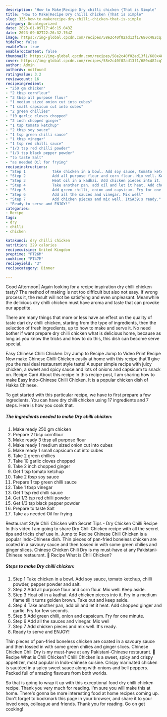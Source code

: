 ```yaml
---
description: "How to Make|Recipe Dry chilli chicken {That is Simple"
title: "How to Make|Recipe Dry chilli chicken {That is Simple"
slug: 335-how-to-makerecipe-dry-chilli-chicken-that-is-simple
category: Uncategorized
date: 2023-01-09T17:46:15.043Z
date: 2023-09-02T22:26:32.764Z
image: https://img-global.cpcdn.com/recipes/58e2c40f02ad13f1/680x482cq70/dry-chilli-chicken-recipe-main-photo.jpg
hideToc: false
enableToc: true
enableTocContent: false
thumbnail: https://img-global.cpcdn.com/recipes/58e2c40f02ad13f1/680x482cq70/dry-chilli-chicken-recipe-main-photo.jpg
cover: https://img-global.cpcdn.com/recipes/58e2c40f02ad13f1/680x482cq70/dry-chilli-chicken-recipe-main-photo.jpg
author: Admin
authorAv: notfound
ratingvalue: 3.2
reviewcount: 16
recipeingredient:
- "250 gm chicken"
- "2 tbsp cornflour"
- "3 tbsp all purpose flour"
- "1 medium sized onion cut into cubes"
- "1 small capsicum cut into cubes"
- "2 green chillies"
- "10 garlic cloves chopped"
- "2 inch chopped ginger"
- "1 tsp tomato ketchup"
- "2 tbsp soy sauce"
- "1 tsp green chilli sauce"
- "1 tbsp vinegar"
- "1 tsp red chilli sauce"
- "1/3 tsp red chilli powder"
- "1/3 tsp black pepper powder"
- "to taste Salt"
- "as needed Oil for frying"
recipeinstructions:
- "Step 1            Take chicken in a bowl. Add soy sauce, tomato ketchup, chilli powder, pepper powder and salt."
- "Step 2            Add all purpose flour and corn flour. Mix well. Keep aside."
- "Step 3            Heat oil in a kadhai. Add chicken pieces into it. Fry in a medium flame till it turns golden brown. Take out and keep aside."
- "Step 4            Take another pan, add oil and let it heat. Add chopped ginger and garlic. Fry for few seconds."
- "Step 5            Add green chilli, onion and capsicum. Fry for one minute."
- "Step 6            Add all the sauces and vinegar. Mix well"
- "Step 7            Add chicken pieces and mix well. It&#39;s ready."
- "Ready to serve and ENJOY!"
categories:
- Recipe
tags:
- dry
- chilli
- chicken

katakunci: dry chilli chicken 
nutrition: 229 calories
recipecuisine: United Kingdom
preptime: "PT26M"
cooktime: "PT47M"
recipeyield: "3"
recipecategory: Dinner

---
```



Good Afternoon| Again looking for a recipe inspiration dry chilli chicken tasty? The method of making is not too difficult but also not easy. If wrong process it, the result will not be satisfying and even unpleasant. Meanwhile the delicious dry chilli chicken must have aroma and taste that can provoke our appetite.






There are many things that more or less have an effect on the quality of taste dari dry chilli chicken, starting from the type of ingredients, then the selection of fresh ingredients, up to how to make and serve it. No need bother if want prepare dry chilli chicken what is delicious home, because as long as you know the tricks and how to do this, this dish can become serve special.


Easy Chinese Chilli Chicken Dry Jump to Recipe Jump to Video Print Recipe Now make Chinese Chilli Chicken easily at home with this recipe that&#39;ll give you the real deal restaurant style taste! A super simple recipe with juicy chicken, a sweet and spicy sauce and lots of onions and capsicum to snack on. Recipe Card About this recipe In this recipe post, I am sharing how to make Easy Indo-Chinese Chilli Chicken. It is a popular chicken dish of Hakka Chinese.


To get started with this particular recipe, we have to first prepare a few ingredients. You can have dry chilli chicken using 17 ingredients and 7 steps. Here is how you cook that.

<!--inarticleads1-->

##### The ingredients needed to make Dry chilli chicken:

1. Make ready 250 gm chicken
1. Prepare 2 tbsp cornflour
1. Make ready 3 tbsp all purpose flour
1. Make ready 1 medium sized onion cut into cubes
1. Make ready 1 small capsicum cut into cubes
1. Take 2 green chillies
1. Take 10 garlic cloves chopped
1. Take 2 inch chopped ginger
1. Get 1 tsp tomato ketchup
1. Take 2 tbsp soy sauce
1. Prepare 1 tsp green chilli sauce
1. Take 1 tbsp vinegar
1. Get 1 tsp red chilli sauce
1. Get 1/3 tsp red chilli powder
1. Get 1/3 tsp black pepper powder
1. Prepare to taste Salt
1. Take as needed Oil for frying


Restaurant Style Chili Chicken with Secret Tips - Dry Chicken Chilli Recipe In this video I am going to share Dry Chili Chicken recipe with all the secret tips and tricks chef use in. Jump to Recipe Chinese Chili Chicken is a popular Indo-Chinese dish. Thin pieces of pan-fried boneless chicken are coated in a savoury sauce and then tossed in with some green chilies and ginger slices. Chinese Chicken Chili Dry is my must-have at any Pakistani-Chinese restaurant. 📖 Recipe What is Chili Chicken? 

<!--inarticleads2-->

##### Steps to make Dry chilli chicken:

1. Step 1            Take chicken in a bowl. Add soy sauce, tomato ketchup, chilli powder, pepper powder and salt.
1. Step 2            Add all purpose flour and corn flour. Mix well. Keep aside.
1. Step 3            Heat oil in a kadhai. Add chicken pieces into it. Fry in a medium flame till it turns golden brown. Take out and keep aside.
1. Step 4            Take another pan, add oil and let it heat. Add chopped ginger and garlic. Fry for few seconds.
1. Step 5            Add green chilli, onion and capsicum. Fry for one minute.
1. Step 6            Add all the sauces and vinegar. Mix well
1. Step 7            Add chicken pieces and mix well. It&#39;s ready.
1. Ready to serve and ENJOY!

Thin pieces of pan-fried boneless chicken are coated in a savoury sauce and then tossed in with some green chilies and ginger slices. Chinese Chicken Chili Dry is my must-have at any Pakistani-Chinese restaurant. 📖 Recipe What is Chili Chicken? Chilli Chicken is a sweet, spicy and crispy appetizer, most popular in Indo-chinese cuisine. Crispy marinated chicken is sautéed in a spicy sweet sauce along with onions and bell peppers. Packed full of amazing flavours from both worlds. 

So that is going to wrap it up with this exceptional food dry chilli chicken recipe. Thank you very much for reading. I'm sure you will make this at home. There's gonna be more interesting food at home recipes coming up. Don't forget to bookmark this page in your browser, and share it to your loved ones, colleague and friends. Thank you for reading. Go on get cooking!
